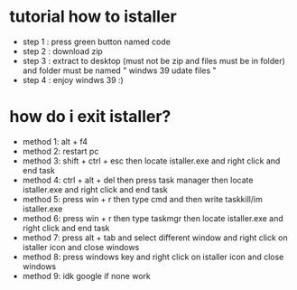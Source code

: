 # tutorial how to istaller
- step 1 : press green button named code
- step 2 : download zip
- step 3 : extract to desktop (must not be zip and files must be in folder) and folder must be named " windws 39 udate files "
- step 4 : enjoy windws 39 :)

# how do i exit istaller?
- method 1: alt + f4
- method 2: restart pc
- method 3: shift + ctrl + esc then locate istaller.exe and right click and end task
- method 4: ctrl + alt + del then press task manager then locate istaller.exe and right click and end task
- method 5: press win + r then type cmd and then write taskkill/im istaller.exe
- method 6: press win + r then type taskmgr then locate istaller.exe and right click and end task
- method 7: press alt + tab and select different window and right click on istaller icon and close windows
- method 8: press windows key and right click on istaller icon and close windows
- method 9: idk google if none work

